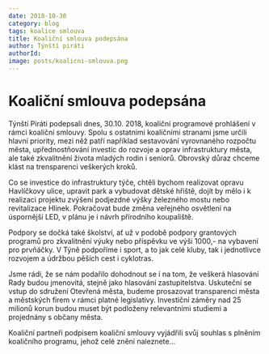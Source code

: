 ```yaml
---
date: 2018-10-30
category: blog
tags: koalice smlouva
title: Koaliční smlouva podepsána
author: Týnští piráti
authorId:
image: posts/koalicni-smlouva.png
---
```


Koaliční smlouva podepsána
======
Týnští Piráti podepsali dnes, 30.10. 2018, koaliční programové prohlášení v rámci koaliční smlouvy. Spolu s ostatnimi koaličními stranami jsme určili hlavní priority, mezi něž patří například sestavování vyrovnaného rozpočtu města, upřednostňování investic do rozvoje a oprav infrastruktury města, ale také zkvalitnění života mladých rodin i seniorů. Obrovský důraz chceme klást na trensparenci veškerých kroků.

Co se investice do infrastruktury týče, chtěli bychom realizovat opravu Havlíčkovy ulice, upravit park a vybudovat dětské hřiště, dojít by mělo i k realizaci projektu zvýšení podjezdné výšky železného mostu nebo revitalizace Hlinek. Pokračovat bude změna veřejného osvětlení na úspornější LED, v plánu je i návrh přírodního koupaliště. 

Podpory se dočká také školství, ať už v podobě podpory grantových programů pro zkvalitnění výuky nebo příspěvku ve výši 1000,- na vybavení pro prvňáčky. V Týně podpoříme i sport, a to jak celé kluby, tak i jednotlivce rozvojem a údržbou pěších cest i cyklotras. 

Jsme rádi, že se nám podařilo dohodnout se i na tom, že veškerá hlasování Rady budou jmenovitá, stejně jako hlasování zastupitelstva. Uskuteční se vstup do sdružení Otevřená města, budeme prosazovat transparenci města a městských firem v rámci platné legislativy. Investiční záměry nad 25 milionů korun budou muset být podloženy relevantními studiemi a projednány s občany města.

Koaliční partneři podpisem koaliční smlouvy vyjádřili svůj souhlas s plněním koaličního programu, jehož celé znění naleznete…
